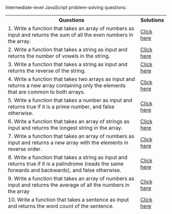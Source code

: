 Intermediate-level JavaScript problem-solving questions:

<table>
<thead><th>Questions</th><th>Solutions</tdh><thead>
<tr><td>1. Write a function that takes an array of numbers as input and returns the sum of all the even numbers in the array.</td> <td> <a href="https://github.com/Zubair650/JavaScript-Problem-Solving-Tasks-Intermediate-Level/blob/main/Task_1.js"> Click here</a> </td></tr>

<tr><td>2. Write a function that takes a string as input and returns the number of vowels in the string.</td>
<td> <a href="https://github.com/Zubair650/JavaScript-Problem-Solving-Tasks-Intermediate-Level/blob/main/Task_2.js"> Click here</a> </td></tr>

<tr><td>3. Write a function that takes a string as input and returns the reverse of the string.</td>
<td> <a href="https://github.com/Zubair650/JavaScript-Problem-Solving-Tasks-Intermediate-Level/blob/main/Task_3.js"> Click here</a> </td></tr>

<tr><td>4. Write a function that takes two arrays as input and returns a new array containing only the elements that are common to both arrays.</td>
<td> <a href="https://github.com/Zubair650/JavaScript-Problem-Solving-Tasks-Intermediate-Level/blob/main/Task_4.js"> Click here</a> </td></tr>

<tr><td>5. Write a function that takes a number as input and returns true if it is a prime number, and false otherwise.</td>
<td> <a href="https://github.com/Zubair650/JavaScript-Problem-Solving-Tasks-Intermediate-Level/blob/main/Task_5.js"> Click here</a> </td></tr>

<tr><td>6. Write a function that takes an array of strings as input and returns the longest string in the array.</td>
<td> <a href="https://github.com/Zubair650/JavaScript-Problem-Solving-Tasks-Intermediate-Level/blob/main/Task_6.js"> Click here</a> </td></tr>

<tr><td>7. Write a function that takes an array of numbers as input and returns a new array with the elements in reverse order.</td>
<td> <a href="https://github.com/Zubair650/JavaScript-Problem-Solving-Tasks-Intermediate-Level/blob/main/Task_7.js"> Click here</a> </td></tr>

<tr><td>8. Write a function that takes a string as input and returns true if it is a palindrome (reads the same forwards and backwards), and false otherwise.</td>
<td> <a href="https://github.com/Zubair650/JavaScript-Problem-Solving-Tasks-Intermediate-Level/blob/main/Task_8.js"> Click here</a> </td></tr>

<tr><td>9. Write a function that takes an array of numbers as input and returns the average of all the numbers in the array</td>
<td> <a href="https://github.com/Zubair650/JavaScript-Problem-Solving-Tasks-Intermediate-Level/blob/main/Task_9.js"> Click here</a> </td></tr>

<tr><td>10. Write a function that takes a sentence as input and returns the word count of the sentence.</td>
<td> <a href="https://github.com/Zubair650/JavaScript-Problem-Solving-Tasks-Intermediate-Level/blob/main/Task(10).js"> Click here</a> </td></tr>

</table>
